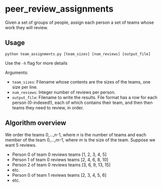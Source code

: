 # peer_review_assignments
Given a set of groups of people, assign each person a set of teams whose work they will review.

## Usage
`python team_assignments.py [team_sizes] [num_reviews] [output_file]`

Use the `-h` flag for more details

Arguments:
  * `team_sizes`:  Filename whose contents are the sizes of the teams, one size per line.
  * `num_reviews`:  Integer number of reviews per person.
  * `output_file`:  Filename to write the results.  File format has a row for each person (0-indexed!), each of which contains their team, and then then teams they need to review, in order.

## Algorithm overview
We order the teams 0,...,_n_-1, where _n_ is the number of teams and each member of the team 0,...,_m_-1, where _m_ is the size of the team.  Suppose we want 5 reviews.
  * Person 0 of team 0 reviews teams \[1, 2, 3, 4, 5\]
  * Person 1 of team 0 reviews teams \[2, 4, 6, 8, 10\]
  * Person 2 of team 0 reviews teams \[3, 6, 9, 13, 15\]
  * etc.
  * Person 0 of team 1 reviews teams \[2, 3, 4, 5, 6\]
  * etc.
